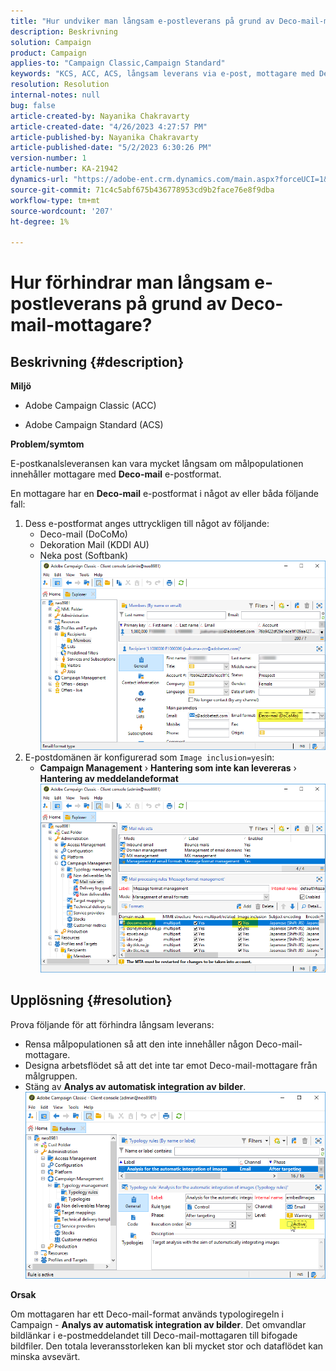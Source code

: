 ```yaml
---
title: "Hur undviker man långsam e-postleverans på grund av Deco-mail-mottagare?"
description: Beskrivning
solution: Campaign
product: Campaign
applies-to: "Campaign Classic,Campaign Standard"
keywords: "KCS, ACC, ACS, långsam leverans via e-post, mottagare med Deco-mail-format, Performance, Thoutput"
resolution: Resolution
internal-notes: null
bug: false
article-created-by: Nayanika Chakravarty
article-created-date: "4/26/2023 4:27:57 PM"
article-published-by: Nayanika Chakravarty
article-published-date: "5/2/2023 6:30:26 PM"
version-number: 1
article-number: KA-21942
dynamics-url: "https://adobe-ent.crm.dynamics.com/main.aspx?forceUCI=1&pagetype=entityrecord&etn=knowledgearticle&id=b067dd49-4fe4-ed11-a7c7-6045bd006b4b"
source-git-commit: 71c4c5abf675b436778953cd9b2face76e8f9dba
workflow-type: tm+mt
source-wordcount: '207'
ht-degree: 1%

---
```


# Hur förhindrar man långsam e-postleverans på grund av Deco-mail-mottagare?

## Beskrivning {#description}


<b>Miljö</b>

- Adobe Campaign Classic (ACC)

- Adobe Campaign Standard (ACS)

<b>Problem/symtom</b>

E-postkanalsleveransen kan vara mycket långsam om målpopulationen innehåller mottagare med <b>Deco-mail</b> e-postformat.

En mottagare har en <b>Deco-mail</b> e-postformat i något av eller båda följande fall:

1. Dess e-postformat anges uttryckligen till något av följande:
   - Deco-mail (DoCoMo)
   - Dekoration Mail (KDDI AU)
   - Neka post (Softbank)         ![](assets/___62f0ced0-54e4-ed11-a7c7-6045bd006b4b___.png)
2. E-postdomänen är konfigurerad som `Image inclusion=yes`in:
   - <b>Campaign Management</b> › <b>Hantering som inte kan levereras</b> › <b>Hantering av meddelandeformat</b>        ![](assets/___6af0ced0-54e4-ed11-a7c7-6045bd006b4b___.png)



## Upplösning {#resolution}


Prova följande för att förhindra långsam leverans:

- Rensa målpopulationen så att den inte innehåller någon Deco-mail-mottagare.
- Designa arbetsflödet så att det inte tar emot Deco-mail-mottagare från målgruppen.
- Stäng av <b>Analys av automatisk integration av bilder</b>.    ![](assets/6f31278e-55e4-ed11-a7c7-6045bd006b4b.png)


<b>Orsak</b>

Om mottagaren har ett Deco-mail-format används typologiregeln i Campaign - <b>Analys av automatisk integration av bilder</b>. Det omvandlar bildlänkar i e-postmeddelandet till Deco-mail-mottagaren till bifogade bildfiler. Den totala leveransstorleken kan bli mycket stor och dataflödet kan minska avsevärt.
